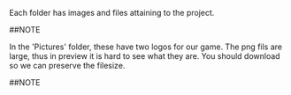 Each folder has images and files attaining to the project.


##NOTE

In the 'Pictures' folder, these have two logos for our game. The png fils are large, thus in preview it is hard to see what they are. You should download so we can preserve the filesize.

##NOTE
